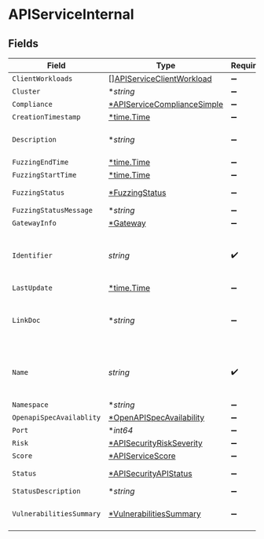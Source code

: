 # APIServiceInternal


## Fields

| Field                                                                            | Type                                                                             | Required                                                                         | Description                                                                      |
| -------------------------------------------------------------------------------- | -------------------------------------------------------------------------------- | -------------------------------------------------------------------------------- | -------------------------------------------------------------------------------- |
| `ClientWorkloads`                                                                | [][APIServiceClientWorkload](../../models/shared/apiserviceclientworkload.md)    | :heavy_minus_sign:                                                               | N/A                                                                              |
| `Cluster`                                                                        | **string*                                                                        | :heavy_minus_sign:                                                               | N/A                                                                              |
| `Compliance`                                                                     | [*APIServiceComplianceSimple](../../models/shared/apiservicecompliancesimple.md) | :heavy_minus_sign:                                                               | N/A                                                                              |
| `CreationTimestamp`                                                              | [*time.Time](https://pkg.go.dev/time#Time)                                       | :heavy_minus_sign:                                                               | N/A                                                                              |
| `Description`                                                                    | **string*                                                                        | :heavy_minus_sign:                                                               | Textual description of the Service                                               |
| `FuzzingEndTime`                                                                 | [*time.Time](https://pkg.go.dev/time#Time)                                       | :heavy_minus_sign:                                                               | N/A                                                                              |
| `FuzzingStartTime`                                                               | [*time.Time](https://pkg.go.dev/time#Time)                                       | :heavy_minus_sign:                                                               | N/A                                                                              |
| `FuzzingStatus`                                                                  | [*FuzzingStatus](../../models/shared/fuzzingstatus.md)                           | :heavy_minus_sign:                                                               | An enumeration.                                                                  |
| `FuzzingStatusMessage`                                                           | **string*                                                                        | :heavy_minus_sign:                                                               | N/A                                                                              |
| `GatewayInfo`                                                                    | [*Gateway](../../models/shared/gateway.md)                                       | :heavy_minus_sign:                                                               | N/A                                                                              |
| `Identifier`                                                                     | *string*                                                                         | :heavy_check_mark:                                                               | Unique identifier of the subject API as assigned by Crankshaft                   |
| `LastUpdate`                                                                     | [*time.Time](https://pkg.go.dev/time#Time)                                       | :heavy_minus_sign:                                                               | N/A                                                                              |
| `LinkDoc`                                                                        | **string*                                                                        | :heavy_minus_sign:                                                               | Location of the documentation. This can be an URL for example                    |
| `Name`                                                                           | *string*                                                                         | :heavy_check_mark:                                                               | API name (for external) or destination workload (for internal)                   |
| `Namespace`                                                                      | **string*                                                                        | :heavy_minus_sign:                                                               | N/A                                                                              |
| `OpenapiSpecAvailablity`                                                         | [*OpenAPISpecAvailability](../../models/shared/openapispecavailability.md)       | :heavy_minus_sign:                                                               | N/A                                                                              |
| `Port`                                                                           | **int64*                                                                         | :heavy_minus_sign:                                                               | N/A                                                                              |
| `Risk`                                                                           | [*APISecurityRiskSeverity](../../models/shared/apisecurityriskseverity.md)       | :heavy_minus_sign:                                                               | An `enum`eration.                                                                |
| `Score`                                                                          | [*APIServiceScore](../../models/shared/apiservicescore.md)                       | :heavy_minus_sign:                                                               | N/A                                                                              |
| `Status`                                                                         | [*APISecurityAPIStatus](../../models/shared/apisecurityapistatus.md)             | :heavy_minus_sign:                                                               | Api status enumeration.                                                          |
| `StatusDescription`                                                              | **string*                                                                        | :heavy_minus_sign:                                                               | N/A                                                                              |
| `VulnerabilitiesSummary`                                                         | [*VulnerabilitiesSummary](../../models/shared/vulnerabilitiessummary.md)         | :heavy_minus_sign:                                                               | Vulnerabilities summary by severity                                              |